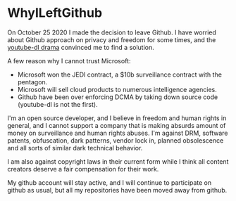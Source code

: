 # WhyILeftGithub

On October 25 2020 I made the decision to leave Github. I have worried about Github approach on privacy and freedom for some times, and the [youtube-dl drama][1] convinced me to find a solution.

A few reason why I cannot trust Microsoft:

- Microsoft won the JEDI contract, a $10b surveillance contract with the pentagon.
- Microsoft will sell cloud products to numerous intelligence agencies.
- Github have been over enforcing DCMA by taking down source code (youtube-dl is not the first).

I'm an open source developer, and I believe in freedom and human rights in general, and I cannot support a company that is making absurds amount of money on surveillance and human rights abuses. I'm against DRM, software patents, obfuscation, dark patterns, vendor lock in, planned obsolescence and all sorts of similar dark technical behavior.

I am also against copyright laws in their current form while I think all content creators deserve a fair compensation for their work.

My github account will stay active, and I will continue to participate on github as usual, but all my repositories have been moved away from github.


[1]: https://news.ycombinator.com/item?id=24872911
